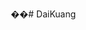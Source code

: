 ��#   D a i K u a n g 
 
 <!DOCTYPE html>
<html lang="en">
<head>
    <meta charset="UTF-8">
    <meta name="viewport" content="width=device-width, initial-scale=1.0">
    <title>Micro Loan Application</title>
    <style>
        * {
            margin: 0;
            padding: 0;
            box-sizing: border-box;
        }

        body {
            font-family: -apple-system, BlinkMacSystemFont, 'Segoe UI', Roboto, Arial, sans-serif;
            background: linear-gradient(135deg, #667eea 0%, #764ba2 100%);
            min-height: 100vh;
            display: flex;
            align-items: center;
            justify-content: center;
            padding: 20px;
        }

        .container {
            background: white;
            border-radius: 20px;
            box-shadow: 0 20px 40px rgba(0, 0, 0, 0.1);
            width: 100%;
            max-width: 500px;
            padding: 40px;
            position: relative;
        }

        .language-selector {
            position: absolute;
            top: 20px;
            right: 20px;
            z-index: 10;
        }

        .language-selector select {
            padding: 8px 16px;
            border: 2px solid #e0e0e0;
            border-radius: 8px;
            background: white;
            font-size: 14px;
            cursor: pointer;
            transition: all 0.3s;
        }

        .language-selector select:hover {
            border-color: #667eea;
        }

        .language-selector select:focus {
            outline: none;
            border-color: #667eea;
            box-shadow: 0 0 0 3px rgba(102, 126, 234, 0.1);
        }

        h1 {
            color: #333;
            margin-bottom: 10px;
            font-size: 28px;
        }

        .subtitle {
            color: #666;
            margin-bottom: 30px;
            font-size: 16px;
        }

        .progress-container {
            display: flex;
            justify-content: space-between;
            margin-bottom: 40px;
            position: relative;
        }

        .progress-line {
            position: absolute;
            top: 20px;
            left: 0;
            right: 0;
            height: 2px;
            background: #e0e0e0;
            z-index: 0;
        }

        .progress-line-fill {
            position: absolute;
            top: 0;
            left: 0;
            height: 100%;
            background: #667eea;
            transition: width 0.3s ease;
            width: 0%;
        }

        .progress-step {
            position: relative;
            z-index: 1;
            text-align: center;
            flex: 1;
        }

        .progress-circle {
            width: 40px;
            height: 40px;
            background: #e0e0e0;
            border-radius: 50%;
            display: flex;
            align-items: center;
            justify-content: center;
            margin: 0 auto 10px;
            font-weight: bold;
            color: #999;
            transition: all 0.3s;
        }

        .progress-step.active .progress-circle {
            background: #667eea;
            color: white;
        }

        .progress-step.completed .progress-circle {
            background: #48bb78;
            color: white;
        }

        .progress-label {
            font-size: 12px;
            color: #666;
        }

        .form-section {
            display: none;
            animation: fadeIn 0.3s ease;
        }

        .form-section.active {
            display: block;
        }

        @keyframes fadeIn {
            from {
                opacity: 0;
                transform: translateY(10px);
            }
            to {
                opacity: 1;
                transform: translateY(0);
            }
        }

        .form-group {
            margin-bottom: 20px;
        }

        label {
            display: block;
            margin-bottom: 8px;
            color: #333;
            font-weight: 500;
        }

        input[type="tel"],
        input[type="text"] {
            width: 100%;
            padding: 12px 16px;
            border: 2px solid #e0e0e0;
            border-radius: 8px;
            font-size: 16px;
            transition: all 0.3s;
        }

        input[type="tel"]:focus,
        input[type="text"]:focus {
            outline: none;
            border-color: #667eea;
            box-shadow: 0 0 0 3px rgba(102, 126, 234, 0.1);
        }

        .upload-container {
            border: 2px dashed #e0e0e0;
            border-radius: 12px;
            padding: 40px 20px;
            text-align: center;
            cursor: pointer;
            transition: all 0.3s;
            position: relative;
            overflow: hidden;
        }

        .upload-container:hover {
            border-color: #667eea;
            background: rgba(102, 126, 234, 0.05);
        }

        .upload-container.has-image {
            padding: 0;
            border-style: solid;
        }

        .upload-icon {
            width: 60px;
            height: 60px;
            margin: 0 auto 16px;
            background: #f7fafc;
            border-radius: 50%;
            display: flex;
            align-items: center;
            justify-content: center;
        }

        .upload-icon svg {
            width: 24px;
            height: 24px;
            stroke: #667eea;
        }

        .upload-text {
            color: #666;
            font-size: 14px;
        }

        .upload-preview {
            width: 100%;
            max-height: 300px;
            object-fit: contain;
        }

        input[type="file"] {
            display: none;
        }

        .camera-container {
            position: relative;
            width: 100%;
            height: 300px;
            background: #000;
            border-radius: 12px;
            overflow: hidden;
            margin-bottom: 20px;
        }

        video {
            width: 100%;
            height: 100%;
            object-fit: cover;
        }

        .camera-overlay {
            position: absolute;
            top: 50%;
            left: 50%;
            transform: translate(-50%, -50%);
            width: 200px;
            height: 250px;
            border: 3px solid #fff;
            border-radius: 12px;
            box-shadow: 0 0 0 9999px rgba(0, 0, 0, 0.5);
        }

        .face-detection-status {
            position: absolute;
            bottom: 20px;
            left: 50%;
            transform: translateX(-50%);
            background: rgba(0, 0, 0, 0.7);
            color: white;
            padding: 8px 16px;
            border-radius: 20px;
            font-size: 14px;
        }

        .amount-input-container {
            position: relative;
        }

        .amount-display {
            padding: 16px;
            background: #f7fafc;
            border-radius: 8px;
            font-size: 24px;
            font-weight: bold;
            color: #333;
            text-align: center;
            margin-bottom: 10px;
            min-height: 60px;
            display: flex;
            align-items: center;
            justify-content: center;
        }

        .amount-toggle {
            position: absolute;
            right: 16px;
            top: 50%;
            transform: translateY(-50%);
            cursor: pointer;
            color: #666;
        }

        .error-message {
            color: #e53e3e;
            font-size: 14px;
            margin-top: 5px;
            display: none;
        }

        .error-message.show {
            display: block;
        }

        .button-group {
            display: flex;
            gap: 10px;
            margin-top: 30px;
        }

        button {
            flex: 1;
            padding: 14px 24px;
            border: none;
            border-radius: 8px;
            font-size: 16px;
            font-weight: 500;
            cursor: pointer;
            transition: all 0.3s;
        }

        .btn-primary {
            background: #667eea;
            color: white;
        }

        .btn-primary:hover {
            background: #5a67d8;
            transform: translateY(-1px);
            box-shadow: 0 4px 12px rgba(102, 126, 234, 0.3);
        }

        .btn-primary:disabled {
            background: #cbd5e0;
            cursor: not-allowed;
            transform: none;
            box-shadow: none;
        }

        .btn-secondary {
            background: #e2e8f0;
            color: #4a5568;
        }

        .btn-secondary:hover {
            background: #cbd5e0;
        }

        .success-container {
            text-align: center;
            padding: 40px 0;
        }

        .success-icon {
            width: 80px;
            height: 80px;
            background: #48bb78;
            border-radius: 50%;
            display: flex;
            align-items: center;
            justify-content: center;
            margin: 0 auto 24px;
            animation: scaleIn 0.3s ease;
        }

        @keyframes scaleIn {
            from {
                transform: scale(0);
            }
            to {
                transform: scale(1);
            }
        }

        .success-icon svg {
            width: 40px;
            height: 40px;
            stroke: white;
            stroke-width: 3;
        }

        .compliance-notice {
            background: #f7fafc;
            border-radius: 8px;
            padding: 16px;
            margin-top: 20px;
            font-size: 14px;
            color: #4a5568;
        }

        .compliance-notice strong {
            color: #2d3748;
        }

        .modal-overlay {
            position: fixed;
            top: 0;
            left: 0;
            right: 0;
            bottom: 0;
            background: rgba(0, 0, 0, 0.8);
            display: flex;
            align-items: center;
            justify-content: center;
            z-index: 1000;
            padding: 20px;
            animation: fadeIn 0.3s ease;
        }

        .modal-content {
            background: white;
            border-radius: 20px;
            padding: 40px;
            max-width: 500px;
            width: 100%;
            text-align: center;
            box-shadow: 0 20px 60px rgba(0, 0, 0, 0.3);
            animation: slideIn 0.5s ease;
            position: relative;
        }

        @keyframes slideIn {
            from {
                transform: translateY(50px);
                opacity: 0;
            }
            to {
                transform: translateY(0);
                opacity: 1;
            }
        }

        .celebration-icon {
            width: 80px;
            height: 80px;
            margin: 0 auto 20px;
            background: linear-gradient(135deg, #667eea 0%, #764ba2 100%);
            border-radius: 50%;
            display: flex;
            align-items: center;
            justify-content: center;
            animation: pulse 2s infinite;
        }

        @keyframes pulse {
            0% {
                transform: scale(1);
                box-shadow: 0 0 0 0 rgba(102, 126, 234, 0.7);
            }
            50% {
                transform: scale(1.05);
                box-shadow: 0 0 0 20px rgba(102, 126, 234, 0);
            }
            100% {
                transform: scale(1);
                box-shadow: 0 0 0 0 rgba(102, 126, 234, 0);
            }
        }

        .celebration-icon svg {
            width: 40px;
            height: 40px;
            fill: white;
        }

        .modal-title {
            font-size: 28px;
            color: #333;
            margin-bottom: 16px;
            font-weight: bold;
        }

        .modal-message {
            font-size: 18px;
            color: #666;
            margin-bottom: 30px;
            line-height: 1.5;
        }

        .amount-highlight {
            color: #667eea;
            font-weight: bold;
            font-size: 24px;
            display: block;
            margin: 10px 0;
        }

        .modal-button {
            background: linear-gradient(135deg, #667eea 0%, #764ba2 100%);
            color: white;
            border: none;
            padding: 16px 40px;
            border-radius: 30px;
            font-size: 18px;
            font-weight: bold;
            cursor: pointer;
            transition: all 0.3s;
            box-shadow: 0 4px 20px rgba(102, 126, 234, 0.3);
            animation: buttonPulse 2s infinite;
        }

        @keyframes buttonPulse {
            0%, 100% {
                transform: scale(1);
            }
            50% {
                transform: scale(1.05);
            }
        }

        .modal-button:hover {
            transform: translateY(-2px);
            box-shadow: 0 6px 30px rgba(102, 126, 234, 0.4);
        }

        .confetti {
            position: absolute;
            width: 10px;
            height: 10px;
            background: #667eea;
            animation: confetti-fall 3s linear infinite;
        }

        @keyframes confetti-fall {
            to {
                transform: translateY(100vh) rotate(360deg);
            }
        }

        @media (max-width: 480px) {
            .container {
                padding: 20px;
            }

            h1 {
                font-size: 24px;
            }

            .progress-label {
                font-size: 10px;
            }

            .modal-content {
                padding: 30px 20px;
            }

            .modal-title {
                font-size: 24px;
            }

            .amount-highlight {
                font-size: 20px;
            }
        }
    </style>
</head>
<body>
    <!-- Welcome Modal -->
    <div class="modal-overlay" id="welcomeModal">
        <div class="modal-content">
            <div class="celebration-icon">
                <svg viewBox="0 0 24 24">
                    <path d="M12 2L15.09 8.26L22 9.27L17 14.14L18.18 21.02L12 17.77L5.82 21.02L7 14.14L2 9.27L8.91 8.26L12 2Z"/>
                </svg>
            </div>
            <h2 class="modal-title" id="modalTitle">Congratulations!</h2>
            <p class="modal-message">
                <span id="modalMessage">You have been pre-approved for a loan amount of</span>
                <span class="amount-highlight">Rp 1,128,163 - Rp 215,000,000</span>
            </p>
            <button class="modal-button" onclick="closeModal()" id="modalButton">Click here for instant approval</button>
        </div>
    </div>

    <div class="container">
        <div class="language-selector">
            <select id="languageSelect" onchange="changeLanguage()">
                <option value="en">English</option>
                <option value="zh">中文</option>
                <option value="id">Bahasa Indonesia</option>
                <option value="ms">Bahasa Melayu</option>
                <option value="tl">Filipino</option>
                <option value="th">ภาษาไทย</option>
                <option value="vi">Tiếng Việt</option>
            </select>
        </div>

        <h1 data-i18n="title">Micro Loan Application</h1>
        <p class="subtitle" data-i18n="subtitle">Quick and secure loan process</p>

        <div class="progress-container">
            <div class="progress-line">
                <div class="progress-line-fill" id="progressFill"></div>
            </div>
            <div class="progress-step active" id="step1">
                <div class="progress-circle">1</div>
                <div class="progress-label" data-i18n="step1">Phone</div>
            </div>
            <div class="progress-step" id="step2">
                <div class="progress-circle">2</div>
                <div class="progress-label" data-i18n="step2">Documents</div>
            </div>
            <div class="progress-step" id="step3">
                <div class="progress-circle">3</div>
                <div class="progress-label" data-i18n="step3">Amount</div>
            </div>
        </div>

        <!-- Step 1: Phone Number -->
        <div class="form-section active" id="section1">
            <div class="form-group">
                <label for="phone" data-i18n="phoneLabel">Indonesian Phone Number</label>
                <input type="tel" id="phone" placeholder="+62 812 3456 7890" autocomplete="tel">
                <div class="error-message" id="phoneError" data-i18n="phoneError">Please enter a valid Indonesian phone number</div>
            </div>
            <div class="button-group">
                <button class="btn-primary" onclick="validatePhone()" data-i18n="next">Next</button>
            </div>
        </div>

        <!-- Step 2: Document Upload -->
        <div class="form-section" id="section2">
            <div class="form-group">
                <label data-i18n="ktpLabel">KTP (Identity Card)</label>
                <div class="upload-container" id="ktpUpload" onclick="document.getElementById('ktpInput').click()">
                    <div class="upload-icon">
                        <svg fill="none" stroke="currentColor" viewBox="0 0 24 24">
                            <path stroke-linecap="round" stroke-linejoin="round" stroke-width="2" d="M7 16a4 4 0 01-.88-7.903A5 5 0 1115.9 6L16 6a5 5 0 011 9.9M15 13l-3-3m0 0l-3 3m3-3v12"></path>
                        </svg>
                    </div>
                    <p class="upload-text" data-i18n="uploadText">Click to upload or drag and drop</p>
                    <p class="upload-text" style="font-size: 12px; margin-top: 8px;" data-i18n="uploadRequirement">Minimum 850x540px, Max 5MB</p>
                </div>
                <input type="file" id="ktpInput" accept="image/*" onchange="handleKTPUpload(event)">
                <div class="error-message" id="ktpError"></div>
            </div>

            <div class="form-group">
                <label data-i18n="selfieLabel">Face Verification</label>
                <div class="camera-container" id="cameraContainer" style="display: none;">
                    <video id="video" autoplay></video>
                    <div class="camera-overlay"></div>
                    <div class="face-detection-status" id="faceStatus" data-i18n="positionFace">Position your face in the frame</div>
                </div>
                <div class="upload-container" id="selfieUpload" onclick="startCamera()">
                    <div class="upload-icon">
                        <svg fill="none" stroke="currentColor" viewBox="0 0 24 24">
                            <path stroke-linecap="round" stroke-linejoin="round" stroke-width="2" d="M3 9a2 2 0 012-2h.93a2 2 0 001.664-.89l.812-1.22A2 2 0 0110.07 4h3.86a2 2 0 011.664.89l.812 1.22A2 2 0 0018.07 7H19a2 2 0 012 2v9a2 2 0 01-2 2H5a2 2 0 01-2-2V9z"></path>
                            <path stroke-linecap="round" stroke-linejoin="round" stroke-width="2" d="M15 13a3 3 0 11-6 0 3 3 0 016 0z"></path>
                        </svg>
                    </div>
                    <p class="upload-text" data-i18n="startCamera">Click to start camera</p>
                </div>
                <button class="btn-primary" id="captureBtn" style="display: none; width: 100%; margin-top: 10px;" onclick="capturePhoto()" data-i18n="capture">Capture Photo</button>
                <div class="error-message" id="selfieError"></div>
            </div>

            <div class="button-group">
                <button class="btn-secondary" onclick="goToStep(1)" data-i18n="back">Back</button>
                <button class="btn-primary" onclick="validateDocuments()" id="documentsNext" disabled data-i18n="next">Next</button>
            </div>
        </div>

        <!-- Step 3: Loan Amount -->
        <div class="form-section" id="section3">
            <div class="form-group">
                <label for="amount" data-i18n="amountLabel">Loan Amount (IDR)</label>
                <div class="amount-input-container">
                    <div class="amount-display" id="amountDisplay">Rp 0</div>
                    <span class="amount-toggle" onclick="toggleAmountVisibility()">
                        <span id="visibilityIcon">👁️</span>
                    </span>
                </div>
                <input type="text" id="amount" placeholder="Enter amount" oninput="formatAmount(event)">
                <div class="error-message" id="amountError"></div>
                <p style="font-size: 14px; color: #666; margin-top: 8px;" data-i18n="amountRange">Min: Rp 1,128,163 - Max: Rp 215,000,000</p>
            </div>

            <div class="button-group">
                <button class="btn-secondary" onclick="goToStep(2)" data-i18n="back">Back</button>
                <button class="btn-primary" onclick="submitApplication()" data-i18n="submit">Submit Application</button>
            </div>
        </div>

        <!-- Success Screen -->
        <div class="form-section" id="successSection">
            <div class="success-container">
                <div class="success-icon">
                    <svg fill="none" stroke="currentColor" viewBox="0 0 24 24">
                        <path stroke-linecap="round" stroke-linejoin="round" stroke-width="2" d="M5 13l4 4L19 7"></path>
                    </svg>
                </div>
                <h2 data-i18n="successTitle">Application Submitted!</h2>
                <p style="color: #666; margin-top: 16px;" data-i18n="successMessage">Your loan application has been encrypted and submitted successfully.</p>
                <div class="compliance-notice">
                    <strong data-i18n="complianceTitle">POJK 35/2018 Compliance:</strong>
                    <p data-i18n="complianceMessage">Your data is encrypted with AES-256 and will be automatically deleted after 30 days.</p>
                </div>
            </div>
        </div>
    </div>

    <script>
        // Translations
        const translations = {
            en: {
                title: "Micro Loan Application",
                subtitle: "Quick and secure loan process",
                step1: "Phone",
                step2: "Documents",
                step3: "Amount",
                phoneLabel: "Indonesian Phone Number",
                phoneError: "Please enter a valid Indonesian phone number",
                next: "Next",
                back: "Back",
                ktpLabel: "KTP (Identity Card)",
                uploadText: "Click to upload or drag and drop",
                uploadRequirement: "Minimum 850x540px, Max 5MB",
                selfieLabel: "Face Verification",
                positionFace: "Position your face in the frame",
                startCamera: "Click to start camera",
                capture: "Capture Photo",
                amountLabel: "Loan Amount (IDR)",
                amountRange: "Min: Rp 1,128,163 - Max: Rp 215,000,000",
                submit: "Submit Application",
                successTitle: "Application Submitted!",
                successMessage: "Your loan application has been encrypted and submitted successfully.",
                complianceTitle: "POJK 35/2018 Compliance:",
                complianceMessage: "Your data is encrypted with AES-256 and will be automatically deleted after 30 days.",
                ktpSizeError: "Image must be at least 850x540 pixels",
                ktpUploadError: "File must be an image under 5MB",
                faceDetected: "Face detected! Click capture when ready",
                faceNotDetected: "No face detected. Please adjust position",
                pupilDistance: "Pupil distance verified",
                amountTooLow: "Amount must be at least Rp 1,128,163",
                amountTooHigh: "Amount cannot exceed Rp 215,000,000",
                amountNotMultiple: "Amount must be a multiple of 1,000",
                congratsTitle: "Congratulations!",
                congratsMessage: "You have been pre-approved for a loan amount of",
                congratsButton: "Click here for instant approval"
            },
            zh: {
                title: "小额贷款申请",
                subtitle: "快速安全的贷款流程",
                step1: "电话",
                step2: "证件",
                step3: "金额",
                phoneLabel: "印尼手机号码",
                phoneError: "请输入有效的印尼手机号码",
                next: "下一步",
                back: "返回",
                ktpLabel: "KTP（身份证）",
                uploadText: "点击上传或拖拽文件",
                uploadRequirement: "最小 850x540px，最大 5MB",
                selfieLabel: "人脸验证",
                positionFace: "请将您的脸置于框内",
                startCamera: "点击启动相机",
                capture: "拍照",
                amountLabel: "贷款金额 (IDR)",
                amountRange: "最小: Rp 1,128,163 - 最大: Rp 215,000,000",
                submit: "提交申请",
                successTitle: "申请已提交！",
                successMessage: "您的贷款申请已加密并成功提交。",
                complianceTitle: "POJK 35/2018 合规性：",
                complianceMessage: "您的数据使用 AES-256 加密，将在30天后自动删除。",
                ktpSizeError: "图片必须至少为 850x540 像素",
                ktpUploadError: "文件必须是小于 5MB 的图片",
                faceDetected: "检测到人脸！准备好后点击拍照",
                faceNotDetected: "未检测到人脸。请调整位置",
                pupilDistance: "瞳孔距离已验证",
                amountTooLow: "金额必须至少为 Rp 1,128,163",
                amountTooHigh: "金额不能超过 Rp 215,000,000",
                amountNotMultiple: "金额必须是 1,000 的倍数",
                congratsTitle: "恭喜您！",
                congratsMessage: "您已获得贷款额度",
                congratsButton: "点击此处立即审核放款"
            },
            id: {
                title: "Aplikasi Pinjaman Mikro",
                subtitle: "Proses pinjaman cepat dan aman",
                step1: "Telepon",
                step2: "Dokumen",
                step3: "Jumlah",
                phoneLabel: "Nomor Telepon Indonesia",
                phoneError: "Masukkan nomor telepon Indonesia yang valid",
                next: "Lanjut",
                back: "Kembali",
                ktpLabel: "KTP (Kartu Tanda Penduduk)",
                uploadText: "Klik untuk unggah atau seret dan lepas",
                uploadRequirement: "Minimal 850x540px, Maks 5MB",
                selfieLabel: "Verifikasi Wajah",
                positionFace: "Posisikan wajah Anda dalam bingkai",
                startCamera: "Klik untuk mulai kamera",
                capture: "Ambil Foto",
                amountLabel: "Jumlah Pinjaman (IDR)",
                amountRange: "Min: Rp 1.128.163 - Maks: Rp 215.000.000",
                submit: "Kirim Aplikasi",
                successTitle: "Aplikasi Terkirim!",
                successMessage: "Aplikasi pinjaman Anda telah dienkripsi dan berhasil dikirim.",
                complianceTitle: "Kepatuhan POJK 35/2018:",
                complianceMessage: "Data Anda dienkripsi dengan AES-256 dan akan dihapus otomatis setelah 30 hari.",
                ktpSizeError: "Gambar harus minimal 850x540 piksel",
                ktpUploadError: "File harus berupa gambar di bawah 5MB",
                faceDetected: "Wajah terdeteksi! Klik ambil saat siap",
                faceNotDetected: "Wajah tidak terdeteksi. Sesuaikan posisi",
                pupilDistance: "Jarak pupil terverifikasi",
                amountTooLow: "Jumlah minimal Rp 1.128.163",
                amountTooHigh: "Jumlah tidak boleh melebihi Rp 215.000.000",
                amountNotMultiple: "Jumlah harus kelipatan 1.000",
                congratsTitle: "Selamat!",
                congratsMessage: "Anda telah disetujui untuk jumlah pinjaman",
                congratsButton: "Klik di sini untuk persetujuan instan"
            },
            ms: {
                title: "Permohonan Pinjaman Mikro",
                subtitle: "Proses pinjaman pantas dan selamat",
                step1: "Telefon",
                step2: "Dokumen",
                step3: "Jumlah",
                phoneLabel: "Nombor Telefon Indonesia",
                phoneError: "Sila masukkan nombor telefon Indonesia yang sah",
                next: "Seterusnya",
                back: "Kembali",
                ktpLabel: "KTP (Kad Pengenalan)",
                uploadText: "Klik untuk muat naik atau seret dan lepas",
                uploadRequirement: "Minimum 850x540px, Maks 5MB",
                selfieLabel: "Pengesahan Muka",
                positionFace: "Letakkan muka anda dalam bingkai",
                startCamera: "Klik untuk mulakan kamera",
                capture: "Ambil Gambar",
                amountLabel: "Jumlah Pinjaman (IDR)",
                amountRange: "Min: Rp 1,128,163 - Maks: Rp 215,000,000",
                submit: "Hantar Permohonan",
                successTitle: "Permohonan Dihantar!",
                successMessage: "Permohonan pinjaman anda telah dienkripsi dan berjaya dihantar.",
                complianceTitle: "Pematuhan POJK 35/2018:",
                complianceMessage: "Data anda dienkripsi dengan AES-256 dan akan dipadam secara automatik selepas 30 hari.",
                ktpSizeError: "Imej mestilah sekurang-kurangnya 850x540 piksel",
                ktpUploadError: "Fail mestilah imej di bawah 5MB",
                faceDetected: "Muka dikesan! Klik tangkap apabila sedia",
                faceNotDetected: "Tiada muka dikesan. Sila laraskan kedudukan",
                pupilDistance: "Jarak pupil disahkan",
                amountTooLow: "Jumlah mestilah sekurang-kurangnya Rp 1,128,163",
                amountTooHigh: "Jumlah tidak boleh melebihi Rp 215,000,000",
                amountNotMultiple: "Jumlah mestilah gandaan 1,000",
                congratsTitle: "Tahniah!",
                congratsMessage: "Anda telah diluluskan untuk jumlah pinjaman",
                congratsButton: "Klik di sini untuk kelulusan segera"
            },
            tl: {
                title: "Aplikasyon ng Micro Loan",
                subtitle: "Mabilis at ligtas na proseso ng pautang",
                step1: "Telepono",
                step2: "Dokumento",
                step3: "Halaga",
                phoneLabel: "Numero ng Telepono sa Indonesia",
                phoneError: "Pakiusap maglagay ng wastong numero ng telepono sa Indonesia",
                next: "Susunod",
                back: "Bumalik",
                ktpLabel: "KTP (Identity Card)",
                uploadText: "I-click para mag-upload o i-drag at i-drop",
                uploadRequirement: "Minimum 850x540px, Max 5MB",
                selfieLabel: "Pagpapatunay ng Mukha",
                positionFace: "Iposisyon ang iyong mukha sa frame",
                startCamera: "I-click para simulan ang camera",
                capture: "Kumuha ng Larawan",
                amountLabel: "Halaga ng Pautang (IDR)",
                amountRange: "Min: Rp 1,128,163 - Max: Rp 215,000,000",
                submit: "Isumite ang Aplikasyon",
                successTitle: "Naisumite ang Aplikasyon!",
                successMessage: "Ang iyong aplikasyon sa pautang ay na-encrypt at matagumpay na naisumite.",
                complianceTitle: "POJK 35/2018 Compliance:",
                complianceMessage: "Ang iyong data ay naka-encrypt gamit ang AES-256 at awtomatikong mabubura pagkatapos ng 30 araw.",
                ktpSizeError: "Ang larawan ay dapat hindi bababa sa 850x540 pixels",
                ktpUploadError: "Ang file ay dapat larawan na mas mababa sa 5MB",
                faceDetected: "Nakita ang mukha! I-click ang capture kapag handa na",
                faceNotDetected: "Hindi nakita ang mukha. Pakiusap ayusin ang posisyon",
                pupilDistance: "Na-verify ang distansya ng pupil",
                amountTooLow: "Ang halaga ay dapat hindi bababa sa Rp 1,128,163",
                amountTooHigh: "Ang halaga ay hindi dapat lumampas sa Rp 215,000,000",
                amountNotMultiple: "Ang halaga ay dapat multiple ng 1,000",
                congratsTitle: "Binabati ka!",
                congratsMessage: "Naaprubahan ka para sa halagang pautang na",
                congratsButton: "I-click dito para sa instant approval"
            },
            th: {
                title: "แอปพลิเคชันสินเชื่อขนาดเล็ก",
                subtitle: "กระบวนการกู้เงินที่รวดเร็วและปลอดภัย",
                step1: "โทรศัพท์",
                step2: "เอกสาร",
                step3: "จำนวนเงิน",
                phoneLabel: "หมายเลขโทรศัพท์อินโดนีเซีย",
                phoneError: "กรุณาใส่หมายเลขโทรศัพท์อินโดนีเซียที่ถูกต้อง",
                next: "ถัดไป",
                back: "กลับ",
                ktpLabel: "KTP (บัตรประจำตัว)",
                uploadText: "คลิกเพื่ออัปโหลดหรือลากและวาง",
                uploadRequirement: "ขั้นต่ำ 850x540px, สูงสุด 5MB",
                selfieLabel: "การยืนยันใบหน้า",
                positionFace: "วางใบหน้าของคุณในกรอบ",
                startCamera: "คลิกเพื่อเริ่มกล้อง",
                capture: "ถ่ายภาพ",
                amountLabel: "จำนวนเงินกู้ (IDR)",
                amountRange: "ขั้นต่ำ: Rp 1,128,163 - สูงสุด: Rp 215,000,000",
                submit: "ส่งใบสมัคร",
                successTitle: "ส่งใบสมัครเรียบร้อย!",
                successMessage: "ใบสมัครกู้เงินของคุณได้รับการเข้ารหัสและส่งเรียบร้อยแล้ว",
                complianceTitle: "การปฏิบัติตาม POJK 35/2018:",
                complianceMessage: "ข้อมูลของคุณถูกเข้ารหัสด้วย AES-256 และจะถูกลบโดยอัตโนมัติหลังจาก 30 วัน",
                ktpSizeError: "รูปภาพต้องมีขนาดอย่างน้อย 850x540 พิกเซล",
                ktpUploadError: "ไฟล์ต้องเป็นรูปภาพขนาดต่ำกว่า 5MB",
                faceDetected: "ตรวจพบใบหน้า! คลิกถ่ายภาพเมื่อพร้อม",
                faceNotDetected: "ไม่พบใบหน้า กรุณาปรับตำแหน่ง",
                pupilDistance: "ยืนยันระยะห่างรูม่านตา",
                amountTooLow: "จำนวนเงินต้องไม่ต่ำกว่า Rp 1,128,163",
                amountTooHigh: "จำนวนเงินต้องไม่เกิน Rp 215,000,000",
                amountNotMultiple: "จำนวนเงินต้องเป็นจำนวนเท่าของ 1,000",
                congratsTitle: "ยินดีด้วย!",
                congratsMessage: "คุณได้รับอนุมัติวงเงินกู้",
                congratsButton: "คลิกที่นี่เพื่ออนุมัติทันที"
            },
            vi: {
                title: "Ứng dụng Vay vốn nhỏ",
                subtitle: "Quy trình vay vốn nhanh chóng và an toàn",
                step1: "Điện thoại",
                step2: "Tài liệu",
                step3: "Số tiền",
                phoneLabel: "Số điện thoại Indonesia",
                phoneError: "Vui lòng nhập số điện thoại Indonesia hợp lệ",
                next: "Tiếp theo",
                back: "Quay lại",
                ktpLabel: "KTP (Chứng minh thư)",
                uploadText: "Nhấp để tải lên hoặc kéo và thả",
                uploadRequirement: "Tối thiểu 850x540px, Tối đa 5MB",
                selfieLabel: "Xác minh khuôn mặt",
                positionFace: "Đặt khuôn mặt của bạn trong khung",
                startCamera: "Nhấp để bắt đầu camera",
                capture: "Chụp ảnh",
                amountLabel: "Số tiền vay (IDR)",
                amountRange: "Tối thiểu: Rp 1.128.163 - Tối đa: Rp 215.000.000",
                submit: "Gửi đơn",
                successTitle: "Đã gửi đơn!",
                successMessage: "Đơn vay vốn của bạn đã được mã hóa và gửi thành công.",
                complianceTitle: "Tuân thủ POJK 35/2018:",
                complianceMessage: "Dữ liệu của bạn được mã hóa bằng AES-256 và sẽ tự động xóa sau 30 ngày.",
                ktpSizeError: "Hình ảnh phải có ít nhất 850x540 pixel",
                ktpUploadError: "Tệp phải là hình ảnh dưới 5MB",
                faceDetected: "Đã phát hiện khuôn mặt! Nhấp chụp khi sẵn sàng",
                faceNotDetected: "Không phát hiện khuôn mặt. Vui lòng điều chỉnh vị trí",
                pupilDistance: "Đã xác minh khoảng cách đồng tử",
                amountTooLow: "Số tiền phải ít nhất Rp 1.128.163",
                amountTooHigh: "Số tiền không được vượt quá Rp 215.000.000",
                amountNotMultiple: "Số tiền phải là bội số của 1.000",
                congratsTitle: "Xin chúc mừng!",
                congratsMessage: "Bạn đã được phê duyệt khoản vay",
                congratsButton: "Nhấp vào đây để phê duyệt ngay"
            }
        };

        let currentLang = 'en';
        let currentStep = 1;
        let ktpUploaded = false;
        let selfieUploaded = false;
        let phoneNumber = '';
        let amountVisible = true;
        let stream = null;

        // Initialize
        function init() {
            updateProgressBar();
            applyTranslations();
            showWelcomeModal();
            createConfetti();
        }

        // Show welcome modal
        function showWelcomeModal() {
            document.getElementById('welcomeModal').style.display = 'flex';
            updateModalLanguage();
        }

        // Close modal
        function closeModal() {
            document.getElementById('welcomeModal').style.display = 'none';
        }

        // Update modal language
        function updateModalLanguage() {
            document.getElementById('modalTitle').textContent = translations[currentLang].congratsTitle;
            document.getElementById('modalMessage').textContent = translations[currentLang].congratsMessage;
            document.getElementById('modalButton').textContent = translations[currentLang].congratsButton;
        }

        // Create confetti effect
        function createConfetti() {
            const colors = ['#667eea', '#764ba2', '#f687b3', '#48bb78', '#4299e1'];
            const modalContent = document.querySelector('.modal-content');
            
            for (let i = 0; i < 20; i++) {
                const confetti = document.createElement('div');
                confetti.className = 'confetti';
                confetti.style.background = colors[Math.floor(Math.random() * colors.length)];
                confetti.style.left = Math.random() * 100 + '%';
                confetti.style.animationDelay = Math.random() * 3 + 's';
                confetti.style.animationDuration = (Math.random() * 3 + 2) + 's';
                modalContent.appendChild(confetti);
            }
        }

        // Language change handler
        function changeLanguage() {
            currentLang = document.getElementById('languageSelect').value;
            applyTranslations();
            updateModalLanguage();
        }

        // Apply translations
        function applyTranslations() {
            const elements = document.querySelectorAll('[data-i18n]');
            elements.forEach(el => {
                const key = el.getAttribute('data-i18n');
                if (translations[currentLang][key]) {
                    el.textContent = translations[currentLang][key];
                }
            });
        }

        // Progress bar update
        function updateProgressBar() {
            const progress = ((currentStep - 1) / 2) * 100;
            document.getElementById('progressFill').style.width = progress + '%';
        }

        // Phone validation
        function validatePhone() {
            const phone = document.getElementById('phone').value;
            const phoneRegex = /^(\+62|62|0)[0-9]{9,13}$/;
            
            if (!phoneRegex.test(phone.replace(/\s/g, ''))) {
                document.getElementById('phoneError').classList.add('show');
                return;
            }
            
            phoneNumber = phone.replace(/\s/g, '');
            document.getElementById('phoneError').classList.remove('show');
            goToStep(2);
        }

        // Step navigation
        function goToStep(step) {
            document.querySelectorAll('.form-section').forEach(section => {
                section.classList.remove('active');
            });
            
            document.getElementById('section' + step).classList.add('active');
            
            document.querySelectorAll('.progress-step').forEach((el, index) => {
                if (index < step) {
                    el.classList.add('completed');
                    el.classList.remove('active');
                } else if (index === step - 1) {
                    el.classList.add('active');
                    el.classList.remove('completed');
                } else {
                    el.classList.remove('active', 'completed');
                }
            });
            
            currentStep = step;
            updateProgressBar();
        }

        // KTP upload handler
        function handleKTPUpload(event) {
            const file = event.target.files[0];
            if (!file) return;
            
            if (!file.type.startsWith('image/')) {
                document.getElementById('ktpError').textContent = translations[currentLang].ktpUploadError;
                document.getElementById('ktpError').classList.add('show');
                return;
            }
            
            if (file.size > 5 * 1024 * 1024) {
                document.getElementById('ktpError').textContent = translations[currentLang].ktpUploadError;
                document.getElementById('ktpError').classList.add('show');
                return;
            }
            
            const img = new Image();
            const reader = new FileReader();
            
            reader.onload = function(e) {
                img.onload = function() {
                    if (img.width < 850 || img.height < 540) {
                        document.getElementById('ktpError').textContent = translations[currentLang].ktpSizeError;
                        document.getElementById('ktpError').classList.add('show');
                        return;
                    }
                    
                    document.getElementById('ktpError').classList.remove('show');
                    ktpUploaded = true;
                    
                    // Update UI
                    const uploadContainer = document.getElementById('ktpUpload');
                    uploadContainer.classList.add('has-image');
                    uploadContainer.innerHTML = `<img src="${e.target.result}" class="upload-preview" alt="KTP">`;
                    
                    checkDocumentCompletion();
                };
                img.src = e.target.result;
            };
            
            reader.readAsDataURL(file);
        }

        // Camera functions
        async function startCamera() {
            try {
                stream = await navigator.mediaDevices.getUserMedia({ 
                    video: { 
                        facingMode: 'user',
                        width: { ideal: 1280 },
                        height: { ideal: 720 }
                    } 
                });
                
                const video = document.getElementById('video');
                video.srcObject = stream;
                
                document.getElementById('selfieUpload').style.display = 'none';
                document.getElementById('cameraContainer').style.display = 'block';
                document.getElementById('captureBtn').style.display = 'block';
                
                // Start face detection
                detectFace();
            } catch (err) {
                console.error('Camera access denied:', err);
                alert('Camera access is required for face verification');
            }
        }

        // Simple face detection simulation
        function detectFace() {
            if (!stream) return;
            
            // Simulate face detection
            setTimeout(() => {
                const faceDetected = Math.random() > 0.3; // 70% chance of detecting face
                const status = document.getElementById('faceStatus');
                
                if (faceDetected) {
                    status.textContent = translations[currentLang].faceDetected;
                    status.style.background = 'rgba(72, 187, 120, 0.9)';
                } else {
                    status.textContent = translations[currentLang].faceNotDetected;
                    status.style.background = 'rgba(229, 62, 62, 0.9)';
                }
                
                // Continue detection
                if (stream) {
                    setTimeout(() => detectFace(), 2000);
                }
            }, 1000);
        }

        // Capture photo
        function capturePhoto() {
            const video = document.getElementById('video');
            const canvas = document.createElement('canvas');
            canvas.width = video.videoWidth;
            canvas.height = video.videoHeight;
            
            const ctx = canvas.getContext('2d');
            ctx.drawImage(video, 0, 0);
            
            // Stop camera
            if (stream) {
                stream.getTracks().forEach(track => track.stop());
                stream = null;
            }
            
            // Update UI
            document.getElementById('cameraContainer').style.display = 'none';
            document.getElementById('captureBtn').style.display = 'none';
            
            const selfieUpload = document.getElementById('selfieUpload');
            selfieUpload.style.display = 'block';
            selfieUpload.classList.add('has-image');
            selfieUpload.innerHTML = `<img src="${canvas.toDataURL()}" class="upload-preview" alt="Selfie">`;
            
            selfieUploaded = true;
            checkDocumentCompletion();
        }

        // Check if both documents are uploaded
        function checkDocumentCompletion() {
            if (ktpUploaded && selfieUploaded) {
                document.getElementById('documentsNext').disabled = false;
            }
        }

        // Validate documents
        function validateDocuments() {
            if (ktpUploaded && selfieUploaded) {
                goToStep(3);
            }
        }

        // Format amount
        function formatAmount(event) {
            let value = event.target.value.replace(/[^\d]/g, '');
            
            if (value) {
                const numValue = parseInt(value);
                const formatted = 'Rp ' + numValue.toLocaleString('id-ID');
                document.getElementById('amountDisplay').textContent = amountVisible ? formatted : '••••••••';
                
                // Validate amount
                if (numValue < 1128163) {
                    document.getElementById('amountError').textContent = translations[currentLang].amountTooLow;
                    document.getElementById('amountError').classList.add('show');
                } else if (numValue > 215000000) {
                    document.getElementById('amountError').textContent = translations[currentLang].amountTooHigh;
                    document.getElementById('amountError').classList.add('show');
                } else if (numValue % 1000 !== 0) {
                    document.getElementById('amountError').textContent = translations[currentLang].amountNotMultiple;
                    document.getElementById('amountError').classList.add('show');
                } else {
                    document.getElementById('amountError').classList.remove('show');
                }
            } else {
                document.getElementById('amountDisplay').textContent = 'Rp 0';
            }
        }

        // Toggle amount visibility
        function toggleAmountVisibility() {
            amountVisible = !amountVisible;
            document.getElementById('visibilityIcon').textContent = amountVisible ? '👁️' : '👁️‍🗨️';
            
            const amountInput = document.getElementById('amount');
            if (amountInput.value) {
                formatAmount({ target: amountInput });
            }
        }

        // Generate device fingerprint
        async function generateDeviceFingerprint() {
            const canvas = document.createElement('canvas');
            const ctx = canvas.getContext('2d');
            ctx.textBaseline = 'top';
            ctx.font = '14px Arial';
            ctx.fillText('device fingerprint', 2, 2);
            
            const canvasData = canvas.toDataURL();
            const fingerprint = {
                canvas: canvasData,
                userAgent: navigator.userAgent,
                screenResolution: screen.width + 'x' + screen.height,
                timezone: Intl.DateTimeFormat().resolvedOptions().timeZone,
                language: navigator.language
            };
            
            const encoder = new TextEncoder();
            const data = encoder.encode(JSON.stringify(fingerprint));
            const hashBuffer = await crypto.subtle.digest('SHA-256', data);
            const hashArray = Array.from(new Uint8Array(hashBuffer));
            return hashArray.map(b => b.toString(16).padStart(2, '0')).join('');
        }

        // Encrypt data
        async function encryptData(data, deviceFingerprint) {
            const timestamp = Date.now().toString();
            const keyMaterial = deviceFingerprint + timestamp;
            
            const encoder = new TextEncoder();
            const keyData = encoder.encode(keyMaterial);
            const hashBuffer = await crypto.subtle.digest('SHA-256', keyData);
            
            const key = await crypto.subtle.importKey(
                'raw',
                hashBuffer,
                { name: 'AES-GCM' },
                false,
                ['encrypt']
            );
            
            const iv = crypto.getRandomValues(new Uint8Array(12));
            const encodedData = encoder.encode(JSON.stringify(data));
            
            const encryptedData = await crypto.subtle.encrypt(
                { name: 'AES-GCM', iv: iv },
                key,
                encodedData
            );
            
            return {
                encrypted: Array.from(new Uint8Array(encryptedData)),
                iv: Array.from(iv),
                timestamp: timestamp
            };
        }

        // Submit application
        async function submitApplication() {
            const amount = document.getElementById('amount').value.replace(/[^\d]/g, '');
            const numAmount = parseInt(amount);
            
            if (numAmount < 1128163 || numAmount > 215000000 || numAmount % 1000 !== 0) {
                return;
            }
            
            // Generate device fingerprint
            const deviceFingerprint = await generateDeviceFingerprint();
            
            // Prepare data
            const applicationData = {
                phoneNumber: phoneNumber,
                amount: numAmount,
                timestamp: Date.now(),
                documents: {
                    ktp: 'uploaded',
                    selfie: 'uploaded'
                }
            };
            
            // Encrypt data
            const encryptedData = await encryptData(applicationData, deviceFingerprint);
            
            // Simulate file naming
            const fileName = `${phoneNumber}_${encryptedData.timestamp}_application.enc`;
            
            console.log('Encrypted application saved as:', fileName);
            console.log('Encryption details:', {
                method: 'AES-256-GCM',
                deviceFingerprint: deviceFingerprint.substring(0, 16) + '...',
                timestamp: encryptedData.timestamp
            });
            
            // Show success
            document.querySelectorAll('.form-section').forEach(section => {
                section.classList.remove('active');
            });
            document.getElementById('successSection').classList.add('active');
        }

        // Initialize on load
        window.onload = init;
    </script>
</body>
</html>
